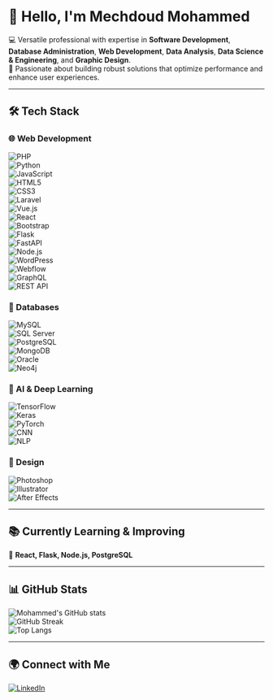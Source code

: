 # 👋 Hello, I'm Mechdoud Mohammed  

💻 Versatile professional with expertise in **Software Development**, **Database Administration**, **Web Development**, **Data Analysis**, **Data Science & Engineering**, and **Graphic Design**.  
🚀 Passionate about building robust solutions that optimize performance and enhance user experiences.  

---

## 🛠️ Tech Stack  

### 🌐 Web Development  
![PHP](https://img.shields.io/badge/PHP-777BB4?style=flat&logo=php&logoColor=white)  
![Python](https://img.shields.io/badge/Python-3776AB?style=flat&logo=python&logoColor=white)  
![JavaScript](https://img.shields.io/badge/JavaScript-F7DF1E?style=flat&logo=javascript&logoColor=black)  
![HTML5](https://img.shields.io/badge/HTML5-E34F26?style=flat&logo=html5&logoColor=white)  
![CSS3](https://img.shields.io/badge/CSS3-1572B6?style=flat&logo=css3&logoColor=white)  
![Laravel](https://img.shields.io/badge/Laravel-FF2D20?style=flat&logo=laravel&logoColor=white)  
![Vue.js](https://img.shields.io/badge/Vue.js-4FC08D?style=flat&logo=vue.js&logoColor=white)  
![React](https://img.shields.io/badge/React-20232A?style=flat&logo=react&logoColor=61DAFB)  
![Bootstrap](https://img.shields.io/badge/Bootstrap-563D7C?style=flat&logo=bootstrap&logoColor=white)  
![Flask](https://img.shields.io/badge/Flask-000000?style=flat&logo=flask&logoColor=white)  
![FastAPI](https://img.shields.io/badge/FastAPI-009688?style=flat&logo=fastapi&logoColor=white)  
![Node.js](https://img.shields.io/badge/Node.js-339933?style=flat&logo=node.js&logoColor=white)  
![WordPress](https://img.shields.io/badge/WordPress-21759B?style=flat&logo=wordpress&logoColor=white)  
![Webflow](https://img.shields.io/badge/Webflow-4353FF?style=flat&logo=webflow&logoColor=white)  
![GraphQL](https://img.shields.io/badge/GraphQL-E10098?style=flat&logo=graphql&logoColor=white)  
![REST API](https://img.shields.io/badge/REST-02569B?style=flat&logo=rest&logoColor=white)  

### 💾 Databases  
![MySQL](https://img.shields.io/badge/MySQL-4479A1?style=flat&logo=mysql&logoColor=white)  
![SQL Server](https://img.shields.io/badge/SQL%20Server-CC2927?style=flat&logo=microsoftsqlserver&logoColor=white)  
![PostgreSQL](https://img.shields.io/badge/PostgreSQL-336791?style=flat&logo=postgresql&logoColor=white)  
![MongoDB](https://img.shields.io/badge/MongoDB-4EA94B?style=flat&logo=mongodb&logoColor=white)  
![Oracle](https://img.shields.io/badge/Oracle-F80000?style=flat&logo=oracle&logoColor=white)  
![Neo4j](https://img.shields.io/badge/Neo4j-018BFF?style=flat&logo=neo4j&logoColor=white)  

### 🤖 AI & Deep Learning  
![TensorFlow](https://img.shields.io/badge/TensorFlow-FF6F00?style=flat&logo=tensorflow&logoColor=white)  
![Keras](https://img.shields.io/badge/Keras-D00000?style=flat&logo=keras&logoColor=white)  
![PyTorch](https://img.shields.io/badge/PyTorch-EE4C2C?style=flat&logo=pytorch&logoColor=white)  
![CNN](https://img.shields.io/badge/CNN-333333?style=flat&logo=deepin&logoColor=white)  
![NLP](https://img.shields.io/badge/NLP-0088cc?style=flat&logo=ai&logoColor=white)  

### 🎨 Design  
![Photoshop](https://img.shields.io/badge/Photoshop-31A8FF?style=flat&logo=adobephotoshop&logoColor=white)  
![Illustrator](https://img.shields.io/badge/Illustrator-FF9A00?style=flat&logo=adobeillustrator&logoColor=white)  
![After Effects](https://img.shields.io/badge/After%20Effects-9999FF?style=flat&logo=adobeaftereffects&logoColor=white)  

---

## 📚 Currently Learning & Improving  
🌱 **React, Flask, Node.js, PostgreSQL**  

---

## 📊 GitHub Stats  
![Mohammed's GitHub stats](https://github-readme-stats.vercel.app/api?username=YourUsername&show_icons=true&theme=tokyonight)  
![GitHub Streak](https://streak-stats.demolab.com?user=YourUsername&theme=tokyonight)  
![Top Langs](https://github-readme-stats.vercel.app/api/top-langs/?username=YourUsername&layout=compact&theme=tokyonight)  

---

## 🌍 Connect with Me  
[![LinkedIn](https://img.shields.io/badge/LinkedIn-0A66C2?style=flat&logo=linkedin&logoColor=white)](https://www.linkedin.com/in/mechdoudmohammed/)  
